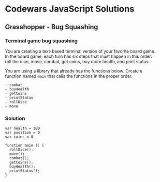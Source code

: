 # Codewars JavaScript Solutions

## Grasshopper - Bug Squashing

### Terminal game bug squashing

You are creating a text-based terminal version of your favorite board game. In the board game, each turn has six steps that must happen in this order: roll the dice, move, combat, get coins, buy more health, and print status.

You are using a library that already has the functions below. Create a function named `main` that calls the functions in the proper order.

```
- combat
- buyHealth
- getCoins
- printStatus
- rollDice
- move
```

### Solution

```
var health = 100
var position = 0
var coins = 0

function main () {
  rollDice();
  move();
  combat();
  getCoins();
  buyHealth();
  printStatus();
}
```
